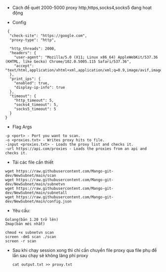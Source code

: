- Cách để quét 2000-5000 proxy http,https,socks4,socks5 đang hoạt động

- Config
```
 {
  "check-site": "https://google.com",
  "proxy-type": "http",

  "http_threads": 2000,
  "headers": {
    "user-agent": "Mozilla/5.0 (X11; Linux x86_64) AppleWebKit/537.36 (KHTML, like Gecko) Chrome/102.0.5005.115 Safari/537.36",
    "accept": "text/html,application/xhtml+xml,application/xml;q=0.9,image/avif,image/webp,image/apng,*/*;q=0.8"
  },
  "print_ips": {
    "enabled": true,
    "display-ip-info": true
  },
  "timeout": {
    "http_timeout": 5,
    "socks4_timeout": 5,
    "socks5_timeout": 5
  }
}
```

- Flag Args
```
-p <port> - Port you want to scan.
-o <proxies.txt> - Writes proxy hits to file.
-input <proxies.txt> - Loads the proxy list and checks it.
-url https://api.com/proxies - Loads the proxies from an api and checks it.
```

- Tải các file cần thiết
```
wget https://raw.githubusercontent.com/Mango-git-dev/NewSubnet/main/scan
wget https://raw.githubusercontent.com/Mango-git-dev/NewSubnet/main/subnetvn
wget https://raw.githubusercontent.com/Mango-git-dev/NewSubnet/main/subnetall
wget https://raw.githubusercontent.com/Mango-git-dev/NewSubnet/main/config.json
```

- Yêu cầu:
```
Golang(bản 1.20 trở lên)
Zmap(bản mới nhất)
```

```
chmod +x subnetvn scan
screen -dmS scan ./scan
screen -r scan
```

- Sau khi chạy session xong thì chỉ cần chuyển file proxy qua file phụ để lần sau chạy sẽ không lãng phí proxy
  ```
  cat output.txt >> proxy.txt
  ```

  
